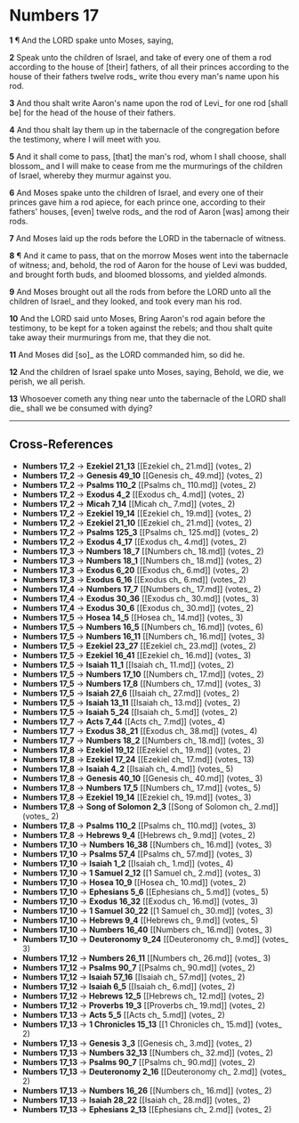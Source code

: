 # Numbers 17

**1** ¶ And the LORD spake unto Moses, saying,

**2** Speak unto the children of Israel, and take of every one of them a rod according to the house of [their] fathers, of all their princes according to the house of their fathers twelve rods_ write thou every man's name upon his rod.

**3** And thou shalt write Aaron's name upon the rod of Levi_ for one rod [shall be] for the head of the house of their fathers.

**4** And thou shalt lay them up in the tabernacle of the congregation before the testimony, where I will meet with you.

**5** And it shall come to pass, [that] the man's rod, whom I shall choose, shall blossom_ and I will make to cease from me the murmurings of the children of Israel, whereby they murmur against you.

**6** And Moses spake unto the children of Israel, and every one of their princes gave him a rod apiece, for each prince one, according to their fathers' houses, [even] twelve rods_ and the rod of Aaron [was] among their rods.

**7** And Moses laid up the rods before the LORD in the tabernacle of witness.

**8** ¶ And it came to pass, that on the morrow Moses went into the tabernacle of witness; and, behold, the rod of Aaron for the house of Levi was budded, and brought forth buds, and bloomed blossoms, and yielded almonds.

**9** And Moses brought out all the rods from before the LORD unto all the children of Israel_ and they looked, and took every man his rod.

**10** And the LORD said unto Moses, Bring Aaron's rod again before the testimony, to be kept for a token against the rebels; and thou shalt quite take away their murmurings from me, that they die not.

**11** And Moses did [so]_ as the LORD commanded him, so did he.

**12** And the children of Israel spake unto Moses, saying, Behold, we die, we perish, we all perish.

**13** Whosoever cometh any thing near unto the tabernacle of the LORD shall die_ shall we be consumed with dying?

---

## Cross-References

- **Numbers 17_2** → **Ezekiel 21_13** [[Ezekiel ch_ 21.md]] (votes_ 2)
- **Numbers 17_2** → **Genesis 49_10** [[Genesis ch_ 49.md]] (votes_ 2)
- **Numbers 17_2** → **Psalms 110_2** [[Psalms ch_ 110.md]] (votes_ 2)
- **Numbers 17_2** → **Exodus 4_2** [[Exodus ch_ 4.md]] (votes_ 2)
- **Numbers 17_2** → **Micah 7_14** [[Micah ch_ 7.md]] (votes_ 2)
- **Numbers 17_2** → **Ezekiel 19_14** [[Ezekiel ch_ 19.md]] (votes_ 2)
- **Numbers 17_2** → **Ezekiel 21_10** [[Ezekiel ch_ 21.md]] (votes_ 2)
- **Numbers 17_2** → **Psalms 125_3** [[Psalms ch_ 125.md]] (votes_ 2)
- **Numbers 17_2** → **Exodus 4_17** [[Exodus ch_ 4.md]] (votes_ 2)
- **Numbers 17_3** → **Numbers 18_7** [[Numbers ch_ 18.md]] (votes_ 2)
- **Numbers 17_3** → **Numbers 18_1** [[Numbers ch_ 18.md]] (votes_ 2)
- **Numbers 17_3** → **Exodus 6_20** [[Exodus ch_ 6.md]] (votes_ 2)
- **Numbers 17_3** → **Exodus 6_16** [[Exodus ch_ 6.md]] (votes_ 2)
- **Numbers 17_4** → **Numbers 17_7** [[Numbers ch_ 17.md]] (votes_ 2)
- **Numbers 17_4** → **Exodus 30_36** [[Exodus ch_ 30.md]] (votes_ 3)
- **Numbers 17_4** → **Exodus 30_6** [[Exodus ch_ 30.md]] (votes_ 2)
- **Numbers 17_5** → **Hosea 14_5** [[Hosea ch_ 14.md]] (votes_ 3)
- **Numbers 17_5** → **Numbers 16_5** [[Numbers ch_ 16.md]] (votes_ 6)
- **Numbers 17_5** → **Numbers 16_11** [[Numbers ch_ 16.md]] (votes_ 3)
- **Numbers 17_5** → **Ezekiel 23_27** [[Ezekiel ch_ 23.md]] (votes_ 2)
- **Numbers 17_5** → **Ezekiel 16_41** [[Ezekiel ch_ 16.md]] (votes_ 3)
- **Numbers 17_5** → **Isaiah 11_1** [[Isaiah ch_ 11.md]] (votes_ 2)
- **Numbers 17_5** → **Numbers 17_10** [[Numbers ch_ 17.md]] (votes_ 2)
- **Numbers 17_5** → **Numbers 17_8** [[Numbers ch_ 17.md]] (votes_ 3)
- **Numbers 17_5** → **Isaiah 27_6** [[Isaiah ch_ 27.md]] (votes_ 2)
- **Numbers 17_5** → **Isaiah 13_11** [[Isaiah ch_ 13.md]] (votes_ 2)
- **Numbers 17_5** → **Isaiah 5_24** [[Isaiah ch_ 5.md]] (votes_ 2)
- **Numbers 17_7** → **Acts 7_44** [[Acts ch_ 7.md]] (votes_ 4)
- **Numbers 17_7** → **Exodus 38_21** [[Exodus ch_ 38.md]] (votes_ 4)
- **Numbers 17_7** → **Numbers 18_2** [[Numbers ch_ 18.md]] (votes_ 3)
- **Numbers 17_8** → **Ezekiel 19_12** [[Ezekiel ch_ 19.md]] (votes_ 2)
- **Numbers 17_8** → **Ezekiel 17_24** [[Ezekiel ch_ 17.md]] (votes_ 13)
- **Numbers 17_8** → **Isaiah 4_2** [[Isaiah ch_ 4.md]] (votes_ 5)
- **Numbers 17_8** → **Genesis 40_10** [[Genesis ch_ 40.md]] (votes_ 3)
- **Numbers 17_8** → **Numbers 17_5** [[Numbers ch_ 17.md]] (votes_ 5)
- **Numbers 17_8** → **Ezekiel 19_14** [[Ezekiel ch_ 19.md]] (votes_ 3)
- **Numbers 17_8** → **Song of Solomon 2_3** [[Song of Solomon ch_ 2.md]] (votes_ 2)
- **Numbers 17_8** → **Psalms 110_2** [[Psalms ch_ 110.md]] (votes_ 3)
- **Numbers 17_8** → **Hebrews 9_4** [[Hebrews ch_ 9.md]] (votes_ 2)
- **Numbers 17_10** → **Numbers 16_38** [[Numbers ch_ 16.md]] (votes_ 3)
- **Numbers 17_10** → **Psalms 57_4** [[Psalms ch_ 57.md]] (votes_ 3)
- **Numbers 17_10** → **Isaiah 1_2** [[Isaiah ch_ 1.md]] (votes_ 4)
- **Numbers 17_10** → **1 Samuel 2_12** [[1 Samuel ch_ 2.md]] (votes_ 3)
- **Numbers 17_10** → **Hosea 10_9** [[Hosea ch_ 10.md]] (votes_ 2)
- **Numbers 17_10** → **Ephesians 5_6** [[Ephesians ch_ 5.md]] (votes_ 5)
- **Numbers 17_10** → **Exodus 16_32** [[Exodus ch_ 16.md]] (votes_ 3)
- **Numbers 17_10** → **1 Samuel 30_22** [[1 Samuel ch_ 30.md]] (votes_ 3)
- **Numbers 17_10** → **Hebrews 9_4** [[Hebrews ch_ 9.md]] (votes_ 5)
- **Numbers 17_10** → **Numbers 16_40** [[Numbers ch_ 16.md]] (votes_ 3)
- **Numbers 17_10** → **Deuteronomy 9_24** [[Deuteronomy ch_ 9.md]] (votes_ 3)
- **Numbers 17_12** → **Numbers 26_11** [[Numbers ch_ 26.md]] (votes_ 3)
- **Numbers 17_12** → **Psalms 90_7** [[Psalms ch_ 90.md]] (votes_ 2)
- **Numbers 17_12** → **Isaiah 57_16** [[Isaiah ch_ 57.md]] (votes_ 2)
- **Numbers 17_12** → **Isaiah 6_5** [[Isaiah ch_ 6.md]] (votes_ 2)
- **Numbers 17_12** → **Hebrews 12_5** [[Hebrews ch_ 12.md]] (votes_ 2)
- **Numbers 17_12** → **Proverbs 19_3** [[Proverbs ch_ 19.md]] (votes_ 2)
- **Numbers 17_13** → **Acts 5_5** [[Acts ch_ 5.md]] (votes_ 2)
- **Numbers 17_13** → **1 Chronicles 15_13** [[1 Chronicles ch_ 15.md]] (votes_ 2)
- **Numbers 17_13** → **Genesis 3_3** [[Genesis ch_ 3.md]] (votes_ 2)
- **Numbers 17_13** → **Numbers 32_13** [[Numbers ch_ 32.md]] (votes_ 2)
- **Numbers 17_13** → **Psalms 90_7** [[Psalms ch_ 90.md]] (votes_ 2)
- **Numbers 17_13** → **Deuteronomy 2_16** [[Deuteronomy ch_ 2.md]] (votes_ 2)
- **Numbers 17_13** → **Numbers 16_26** [[Numbers ch_ 16.md]] (votes_ 2)
- **Numbers 17_13** → **Isaiah 28_22** [[Isaiah ch_ 28.md]] (votes_ 2)
- **Numbers 17_13** → **Ephesians 2_13** [[Ephesians ch_ 2.md]] (votes_ 2)

